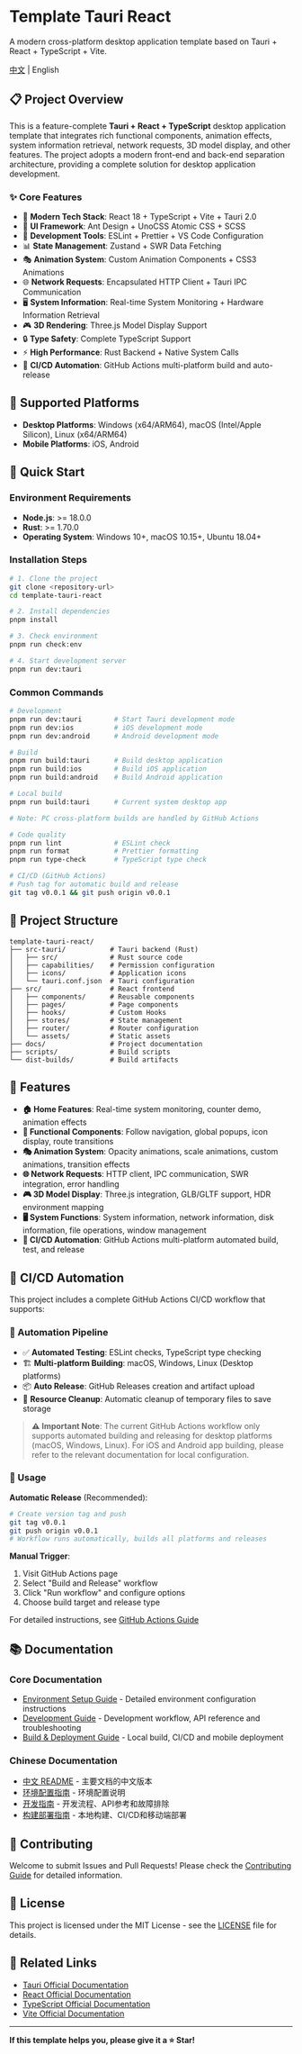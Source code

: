 # Template Tauri React

A modern cross-platform desktop application template based on Tauri + React +
TypeScript + Vite.

[中文](../README.md) | English

## 📋 Project Overview

This is a feature-complete **Tauri + React + TypeScript** desktop application
template that integrates rich functional components, animation effects, system
information retrieval, network requests, 3D model display, and other features.
The project adopts a modern front-end and back-end separation architecture,
providing a complete solution for desktop application development.

### ✨ Core Features

- 🚀 **Modern Tech Stack**: React 18 + TypeScript + Vite + Tauri 2.0
- 🎨 **UI Framework**: Ant Design + UnoCSS Atomic CSS + SCSS
- 🔧 **Development Tools**: ESLint + Prettier + VS Code Configuration
- 📊 **State Management**: Zustand + SWR Data Fetching
- 🎭 **Animation System**: Custom Animation Components + CSS3 Animations
- 🌐 **Network Requests**: Encapsulated HTTP Client + Tauri IPC Communication
- 🖥️ **System Information**: Real-time System Monitoring + Hardware Information
  Retrieval
- 🎮 **3D Rendering**: Three.js Model Display Support
- 🔒 **Type Safety**: Complete TypeScript Support
- ⚡ **High Performance**: Rust Backend + Native System Calls
- 🤖 **CI/CD Automation**: GitHub Actions multi-platform build and auto-release

## 🎯 Supported Platforms

- **Desktop Platforms**: Windows (x64/ARM64), macOS (Intel/Apple Silicon), Linux
  (x64/ARM64)
- **Mobile Platforms**: iOS, Android

## 🚀 Quick Start

### Environment Requirements

- **Node.js**: >= 18.0.0
- **Rust**: >= 1.70.0
- **Operating System**: Windows 10+, macOS 10.15+, Ubuntu 18.04+

### Installation Steps

```bash
# 1. Clone the project
git clone <repository-url>
cd template-tauri-react

# 2. Install dependencies
pnpm install

# 3. Check environment
pnpm run check:env

# 4. Start development server
pnpm run dev:tauri
```

### Common Commands

```bash
# Development
pnpm run dev:tauri        # Start Tauri development mode
pnpm run dev:ios          # iOS development mode
pnpm run dev:android      # Android development mode

# Build
pnpm run build:tauri      # Build desktop application
pnpm run build:ios        # Build iOS application
pnpm run build:android    # Build Android application

# Local build
pnpm run build:tauri      # Current system desktop app

# Note: PC cross-platform builds are handled by GitHub Actions

# Code quality
pnpm run lint             # ESLint check
pnpm run format           # Prettier formatting
pnpm run type-check       # TypeScript type check

# CI/CD (GitHub Actions)
# Push tag for automatic build and release
git tag v0.0.1 && git push origin v0.0.1
```

## 📁 Project Structure

```
template-tauri-react/
├── src-tauri/           # Tauri backend (Rust)
│   ├── src/             # Rust source code
│   ├── capabilities/    # Permission configuration
│   ├── icons/           # Application icons
│   └── tauri.conf.json  # Tauri configuration
├── src/                 # React frontend
│   ├── components/      # Reusable components
│   ├── pages/           # Page components
│   ├── hooks/           # Custom Hooks
│   ├── stores/          # State management
│   ├── router/          # Router configuration
│   └── assets/          # Static assets
├── docs/                # Project documentation
├── scripts/             # Build scripts
└── dist-builds/         # Build artifacts
```

## 🎯 Features

- **🏠 Home Features**: Real-time system monitoring, counter demo, animation
  effects
- **🧩 Functional Components**: Follow navigation, global popups, icon display,
  route transitions
- **🎭 Animation System**: Opacity animations, scale animations, custom
  animations, transition effects
- **🌐 Network Requests**: HTTP client, IPC communication, SWR integration,
  error handling
- **🎮 3D Model Display**: Three.js integration, GLB/GLTF support, HDR
  environment mapping
- **🖥️ System Functions**: System information, network information, disk
  information, file operations, window management
- **🤖 CI/CD Automation**: GitHub Actions multi-platform automated build, test,
  and release

## 🚀 CI/CD Automation

This project includes a complete GitHub Actions CI/CD workflow that supports:

### 🔄 Automation Pipeline

- ✅ **Automated Testing**: ESLint checks, TypeScript type checking
- 🏗️ **Multi-platform Building**: macOS, Windows, Linux (Desktop platforms)
- 📦 **Auto Release**: GitHub Releases creation and artifact upload
- 🧹 **Resource Cleanup**: Automatic cleanup of temporary files to save storage

> **⚠️ Important Note**: The current GitHub Actions workflow only supports
> automated building and releasing for desktop platforms (macOS, Windows,
> Linux). For iOS and Android app building, please refer to the relevant
> documentation for local configuration.

### 🎯 Usage

**Automatic Release** (Recommended):

```bash
# Create version tag and push
git tag v0.0.1
git push origin v0.0.1
# Workflow runs automatically, builds all platforms and releases
```

**Manual Trigger**:

1. Visit GitHub Actions page
2. Select "Build and Release" workflow
3. Click "Run workflow" and configure options
4. Choose build target and release type

For detailed instructions, see [GitHub Actions Guide](GITHUB_ACTIONS.en.md)

## 📚 Documentation

### Core Documentation

- [Environment Setup Guide](ENVIRONMENT_SETUP.en.md) - Detailed environment configuration instructions
- [Development Guide](DEVELOPMENT_GUIDE.en.md) - Development workflow, API reference and troubleshooting
- [Build & Deployment Guide](BUILD_DEPLOYMENT.en.md) - Local build, CI/CD and mobile deployment

### Chinese Documentation

- [中文 README](../README.md) - 主要文档的中文版本
- [环境配置指南](ENVIRONMENT_SETUP.md) - 环境配置说明
- [开发指南](DEVELOPMENT_GUIDE.md) - 开发流程、API参考和故障排除
- [构建部署指南](BUILD_DEPLOYMENT.md) - 本地构建、CI/CD和移动端部署

## 🤝 Contributing

Welcome to submit Issues and Pull Requests! Please check the
[Contributing Guide](CONTRIBUTING.en.md) for detailed information.

## 📄 License

This project is licensed under the MIT License - see the [LICENSE](../LICENSE)
file for details.

## 🔗 Related Links

- [Tauri Official Documentation](https://tauri.app/)
- [React Official Documentation](https://react.dev/)
- [TypeScript Official Documentation](https://www.typescriptlang.org/)
- [Vite Official Documentation](https://vitejs.dev/)

---

**If this template helps you, please give it a ⭐ Star!**
